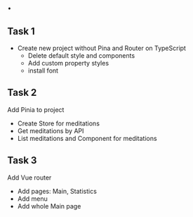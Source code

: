 # .

## Task 1
- Create new project without Pina and Router on TypeScript
  - Delete default style and components
  - Add custom property styles
  - install font

## Task 2
Add Pinia to project
- Create Store for meditations
- Get meditations by API
- List meditations and Component for meditations

## Task 3
Add Vue router
- Add pages: Main, Statistics
- Add menu
- Add whole Main page


